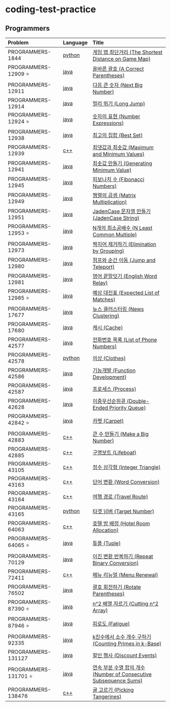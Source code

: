# coding-test-practice

## Programmers

| Problem                   | Language                           | Title                                                                                                                                 |
| :------------------------ | :--------------------------------- | :------------------------------------------------------------------------------------------------------------------------------------ |
| PROGRAMMERS-1844          | [python](programmers/problem1844)  | [게임 맵 최단거리 (The Shortest Distance on Game Map)](https://school.programmers.co.kr/learn/courses/30/lessons/1844)                |
| PROGRAMMERS-12909 :star:  | [java](programmers/problem12909)   | [올바른 괄호 (A Correct Parentheses)](https://school.programmers.co.kr/learn/courses/30/lessons/12909)                                |
| PROGRAMMERS-12911         | [java](programmers/problem12911)   | [다음 큰 숫자 (Next Big Number)](https://school.programmers.co.kr/learn/courses/30/lessons/12911)                                     |
| PROGRAMMERS-12914         | [java](programmers/problem12914)   | [멀리 뛰기 (Long Jump)](https://school.programmers.co.kr/learn/courses/30/lessons/12914)                                              |
| PROGRAMMERS-12924 :star:  | [java](programmers/problem12924)   | [숫자의 표현 (Number Expressions)](https://school.programmers.co.kr/learn/courses/30/lessons/12924)                                   |
| PROGRAMMERS-12938         | [java](programmers/problem12938)   | [최고의 집합 (Best Set)](https://school.programmers.co.kr/learn/courses/30/lessons/12938)                                             |
| PROGRAMMERS-12939         | [c++](programmers/problem12939)    | [최댓값과 최솟값 (Maximum and Minimum Values)](https://school.programmers.co.kr/learn/courses/30/lessons/12939)                       |
| PROGRAMMERS-12941         | [java](programmers/problem12941)   | [최솟값 만들기 (Generating Minimum Value)](https://school.programmers.co.kr/learn/courses/30/lessons/12941)                           |
| PROGRAMMERS-12945         | [java](programmers/problem12945)   | [피보나치 수 (Fibonacci Numbers)](https://school.programmers.co.kr/learn/courses/30/lessons/12945)                                    |
| PROGRAMMERS-12949         | [java](programmers/problem12949)   | [행렬의 곱셈 (Matrix Multiplication)](https://school.programmers.co.kr/learn/courses/30/lessons/12949)                                |
| PROGRAMMERS-12951         | [java](programmers/problem12951)   | [JadenCase 문자열 만들기 (JadenCase String)](https://school.programmers.co.kr/learn/courses/30/lessons/12951)                         |
| PROGRAMMERS-12953 :star:  | [java](programmers/problem12953)   | [N개의 최소공배수 (N Least Common Multiple)](https://school.programmers.co.kr/learn/courses/30/lessons/12953)                         |
| PROGRAMMERS-12973         | [java](programmers/problem12973)   | [짝지어 제거하기 (Elimination by Grouping)](https://school.programmers.co.kr/learn/courses/30/lessons/12973)                          |
| PROGRAMMERS-12980         | [java](programmers/problem12980)   | [점프와 순간 이동 (Jump and Teleport)](https://school.programmers.co.kr/learn/courses/30/lessons/12980)                               |
| PROGRAMMERS-12981         | [java](programmers/problem12981)   | [영어 끝말잇기 (English Word Relay)](https://school.programmers.co.kr/learn/courses/30/lessons/12981)                                 |
| PROGRAMMERS-12985 :star:  | [java](programmers/problem12985)   | [예상 대진표 (Expected List of Matches)](https://school.programmers.co.kr/learn/courses/30/lessons/12985)                             |
| PROGRAMMERS-17677         | [java](programmers/problem17677)   | [뉴스 클러스터링 (News Clustering)](https://school.programmers.co.kr/learn/courses/30/lessons/17677)                                  |
| PROGRAMMERS-17680         | [java](programmers/problem17680)   | [캐시 (Cache)](https://school.programmers.co.kr/learn/courses/30/lessons/17680)                                                       |
| PROGRAMMERS-42577         | [java](programmers/problem42577)   | [전화번호 목록 (List of Phone Numbers)](https://school.programmers.co.kr/learn/courses/30/lessons/42577)                              |
| PROGRAMMERS-42578         | [python](programmers/problem42578) | [의상 (Clothes)](https://school.programmers.co.kr/learn/courses/30/lessons/42578)                                                     |
| PROGRAMMERS-42586         | [java](programmers/problem42586)   | [기능개발 (Function Development)](https://school.programmers.co.kr/learn/courses/30/lessons/42586)                                    |
| PROGRAMMERS-42587         | [java](programmers/problem42587)   | [프로세스 (Process)](https://school.programmers.co.kr/learn/courses/30/lessons/42587)                                                 |
| PROGRAMMERS-42628         | [java](programmers/problem42628)   | [이중우선순위큐 (Double-Ended Priority Queue)](https://school.programmers.co.kr/learn/courses/30/lessons/42628)                       |
| PROGRAMMERS-42842 :star:  | [java](programmers/problem42842)   | [카펫 (Carpet)](https://school.programmers.co.kr/learn/courses/30/lessons/42842)                                                      |
| PROGRAMMERS-42883         | [c++](programmers/problem42883)    | [큰 수 만들기 (Make a Big Number)](https://school.programmers.co.kr/learn/courses/30/lessons/42883)                                   |
| PROGRAMMERS-42885         | [c++](programmers/problem42885)    | [구명보트 (Lifeboat)](https://school.programmers.co.kr/learn/courses/30/lessons/42885)                                                |
| PROGRAMMERS-43105         | [c++](programmers/problem43105)    | [정수 삼각형 (Integer Triangle)](https://school.programmers.co.kr/learn/courses/30/lessons/43105)                                     |
| PROGRAMMERS-43163         | [c++](programmers/problem43163)    | [단어 변환 (Word Conversion)](https://school.programmers.co.kr/learn/courses/30/lessons/43163)                                        |
| PROGRAMMERS-43164         | [c++](programmers/problem43164)    | [여행 경로 (Travel Route)](https://school.programmers.co.kr/learn/courses/30/lessons/43164)                                           |
| PROGRAMMERS-43165         | [python](programmers/problem43165) | [타겟 넘버 (Target Number)](https://school.programmers.co.kr/learn/courses/30/lessons/43165)                                          |
| PROGRAMMERS-64063         | [c++](programmers/problem64063)    | [호텔 방 배정 (Hotel Room Allocation)](https://school.programmers.co.kr/learn/courses/30/lessons/64063)                               |
| PROGRAMMERS-64065 :star:  | [java](programmers/problem64065)   | [튜플 (Tuple)](https://school.programmers.co.kr/learn/courses/30/lessons/64065)                                                       |
| PROGRAMMERS-70129         | [java](programmers/problem70129)   | [이진 변환 반복하기 (Repeat Binary Conversion)](https://school.programmers.co.kr/learn/courses/30/lessons/70129)                      |
| PROGRAMMERS-72411         | [c++](programmers/problem72411)    | [메뉴 리뉴얼 (Menu Renewal)](https://school.programmers.co.kr/learn/courses/30/lessons/72411)                                         |
| PROGRAMMERS-76502         | [java](programmers/problem76502)   | [괄호 회전하기 (Rotate Parentheses)](https://school.programmers.co.kr/learn/courses/30/lessons/76502)                                 |
| PROGRAMMERS-87390 :star:  | [java](programmers/problem87390)   | [n^2 배열 자르기 (Cutting n^2 Array)](https://school.programmers.co.kr/learn/courses/30/lessons/87390)                                |
| PROGRAMMERS-87946 :star:  | [java](programmers/problem87946)   | [피로도 (Fatigue)](https://school.programmers.co.kr/learn/courses/30/lessons/87946)                                                   |
| PROGRAMMERS-92335         | [java](programmers/problem92335)   | [k진수에서 소수 개수 구하기 (Counting Primes in k-Base)](https://school.programmers.co.kr/learn/courses/30/lessons/92335)             |
| PROGRAMMERS-131127        | [java](programmers/problem131127)  | [할인 행사 (Discount Events)](https://school.programmers.co.kr/learn/courses/30/lessons/131127)                                       |
| PROGRAMMERS-131701 :star: | [java](programmers/problem131701)  | [연속 부분 수열 합의 개수 (Number of Consecutive Subsequence Sums)](https://school.programmers.co.kr/learn/courses/30/lessons/131701) |
| PROGRAMMERS-138476        | [c++](programmers/problem138476)   | [귤 고르기 (Picking Tangerines)](https://school.programmers.co.kr/learn/courses/30/lessons/138476)                                    |
